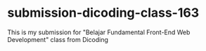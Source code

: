 # submission-dicoding-class-163
This is my submission for "Belajar Fundamental Front-End Web Development" class from Dicoding
